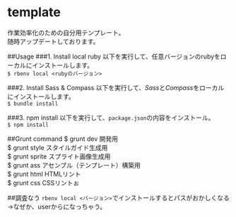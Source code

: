 template
========
作業効率化のための自分用テンプレート。<br>
随時アップデートしております。

##Usage
###1. Install local ruby
以下を実行して、任意バージョンのrubyをローカルにインストールします。<br>
`$ rbenv local <rubyのバージョン>`

###2. Install Sass & Compass
以下を実行して、*Sass*と*Compass*をローカルにインストールします。<br>
`$ bundle install`

###3. npm install
以下を実行して、`package.json`の内容をインストール。<br>
`$ npm install`

##Grunt command
$ grunt dev   開発用<br>
$ grunt style   スタイルガイド生成用<br>
$ grunt sprite  スプライト画像生成用<br>
$ grunt ass     アセンブル（テンプレート）構築用<br>
$ grunt html    HTMLリント<br>
$ grunt css     CSSリントぉ

##調査なう
`rbenv local <バージョン>`でインストールするとパスがおかしくなる<br>
→なぜか、userからになっちゃう。